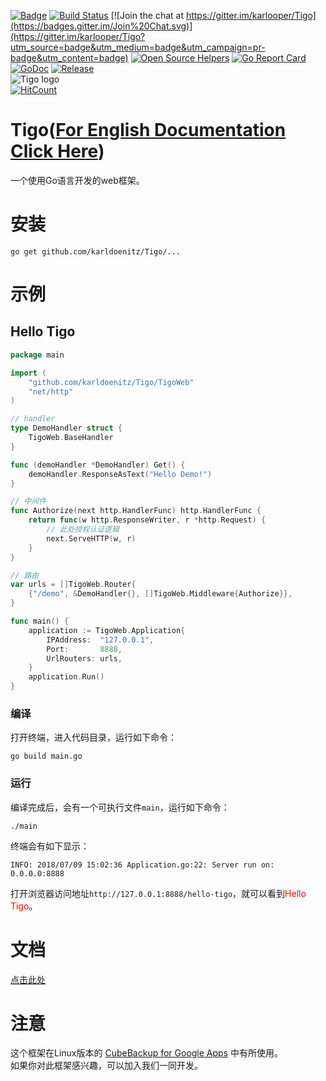 [![Badge](https://img.shields.io/badge/link-Tigo-blue.svg)](https://karldoenitz.github.io/Tigo/)
[![Build Status](https://travis-ci.org/karldoenitz/Tigo.svg?branch=master)](https://travis-ci.org/karldoenitz/Tigo)
[![Join the chat at https://gitter.im/karlooper/Tigo](https://badges.gitter.im/Join%20Chat.svg)](https://gitter.im/karlooper/Tigo?utm_source=badge&utm_medium=badge&utm_campaign=pr-badge&utm_content=badge)
[![Open Source Helpers](https://www.codetriage.com/karldoenitz/tigo/badges/users.svg)](https://www.codetriage.com/karldoenitz/Tigo)
[![Go Report Card](https://goreportcard.com/badge/github.com/karldoenitz/Tigo)](https://goreportcard.com/report/github.com/karldoenitz/Tigo)
[![GoDoc](https://godoc.org/github.com/karldoenitz/Tigo?status.svg)](https://godoc.org/github.com/karldoenitz/Tigo)
[![Release](https://img.shields.io/github/release/karldoenitz/Tigo.svg?style=flat-square)](https://github.com/karldoenitz/Tigo/releases)  
![Tigo logo](https://github.com/karldoenitz/Tigo/blob/master/documentation/tigo_logo.jpg "this is Tigo logo")  
[![HitCount](http://hits.dwyl.io/karldoenitz/Tigo.svg)](http://hits.dwyl.io/karldoenitz/Tigo)
# Tigo([For English Documentation Click Here](https://github.com/karldoenitz/Tigo/blob/master/README_EN.md))
一个使用Go语言开发的web框架。

# 安装
```
go get github.com/karldoenitz/Tigo/...
```

# 示例
## Hello Tigo
```go
package main

import (
    "github.com/karldoenitz/Tigo/TigoWeb"
    "net/http"
)

// handler
type DemoHandler struct {
    TigoWeb.BaseHandler
}

func (demoHandler *DemoHandler) Get() {
    demoHandler.ResponseAsText("Hello Demo!")
}

// 中间件
func Authorize(next http.HandlerFunc) http.HandlerFunc {
    return func(w http.ResponseWriter, r *http.Request) {
        // 此处授权认证逻辑
        next.ServeHTTP(w, r)
    }
}

// 路由
var urls = []TigoWeb.Router{
    {"/demo", &DemoHandler{}, []TigoWeb.Middleware{Authorize}},
}

func main() {
    application := TigoWeb.Application{
        IPAddress:  "127.0.0.1",
        Port:       8888,
        UrlRouters: urls,
    }
    application.Run()
}
```
### 编译
打开终端，进入代码目录，运行如下命令：
```
go build main.go
```
### 运行
编译完成后，会有一个可执行文件```main```，运行如下命令：
```
./main
```
终端会有如下显示：
```
INFO: 2018/07/09 15:02:36 Application.go:22: Server run on: 0.0.0.0:8888
```
打开浏览器访问地址```http://127.0.0.1:8888/hello-tigo```，就可以看到<font color=red>Hello Tigo</font>。

# 文档
[点击此处](https://github.com/karldoenitz/Tigo/blob/master/documentation/documentation.md)
# 注意
这个框架在Linux版本的 [CubeBackup for Google Apps](http://www.cubebackup.com) 中有所使用。  
如果你对此框架感兴趣，可以加入我们一同开发。
